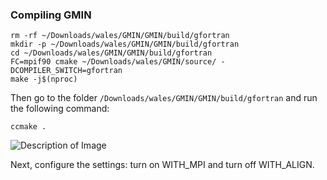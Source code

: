 ###  Compiling GMIN
```
rm -rf ~/Downloads/wales/GMIN/GMIN/build/gfortran
mkdir -p ~/Downloads/wales/GMIN/GMIN/build/gfortran
cd ~/Downloads/wales/GMIN/GMIN/build/gfortran
FC=mpif90 cmake ~/Downloads/wales/GMIN/source/ -DCOMPILER_SWITCH=gfortran
make -j$(nproc)
```
Then go to the folder ``` /Downloads/wales/GMIN/GMIN/build/gfortran ``` and run the following command:
```
ccmake .
```
![Description of Image](path/to/image.png)

Next, configure the settings: turn on WITH_MPI and turn off WITH_ALIGN.

